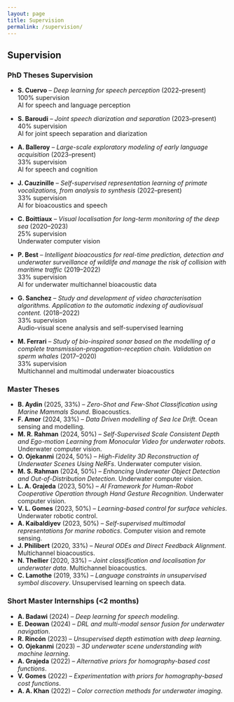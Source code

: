 ```yaml
---
layout: page
title: Supervision
permalink: /supervision/
---
```


## Supervision

### PhD Theses Supervision

- **S. Cuervo** – *Deep learning for speech perception* (2022–present)  
  100% supervision  
  AI for speech and language perception

- **S. Baroudi** – *Joint speech diarization and separation* (2023–present)  
  40% supervision  
  AI for joint speech separation and diarization

- **A. Balleroy** – *Large-scale exploratory modeling of early language acquisition* (2023–present)  
  33% supervision  
  AI for speech and cognition

- **J. Cauzinille** – *Self-supervised representation learning of primate vocalizations, from analysis to synthesis* (2022–present)  
  33% supervision  
  AI for bioacoustics and speech

- **C. Boittiaux** – *Visual localisation for long-term monitoring of the deep sea* (2020–2023)  
  25% supervision  
  Underwater computer vision

- **P. Best** – *Intelligent bioacoustics for real-time prediction, detection and underwater surveillance of wildlife and manage the risk of collision with maritime traffic* (2019–2022)  
  33% supervision  
  AI for underwater multichannel bioacoustic data

- **G. Sanchez** – *Study and development of video characterisation algorithms. Application to the automatic indexing of audiovisual content.* (2018–2022)  
  33% supervision  
  Audio-visual scene analysis and self-supervised learning

- **M. Ferrari** – *Study of bio-inspired sonar based on the modelling of a complete transmission-propagation-reception chain. Validation on sperm whales* (2017–2020)  
  33% supervision  
  Multichannel and multimodal underwater bioacoustics

### Master Theses
- **B. Aydin** (2025, 33%) – *Zero-Shot and Few-Shot Classification using Marine Mammals Sound*. Bioacoustics.
- **F. Amor** (2024, 33%) – *Data Driven modelling of Sea Ice Drift*. Ocean sensing and modelling.
- **M. R. Rahman** (2024, 50%) – *Self-Supervised Scale Consistent Depth and Ego-motion Learning from Monocular Video for underwater robots*. Underwater computer vision.
- **O. Ojekanmi** (2024, 50%) – *High-Fidelity 3D Reconstruction of Underwater Scenes Using NeRFs*. Underwater computer vision.
- **M. S. Rahman** (2024, 50%) – *Enhancing Underwater Object Detection and Out-of-Distribution Detection*. Underwater computer vision.
- **L. A. Grajeda** (2023, 50%) – *AI Framework for Human-Robot Cooperative Operation through Hand Gesture Recognition*. Underwater computer vision.
- **V. L. Gomes** (2023, 50%) – *Learning-based control for surface vehicles*. Underwater robotic control.
- **A. Kaibaldiyev** (2023, 50%) – *Self-supervised multimodal representations for marine robotics*. Computer vision and remote sensing.
- **J. Philibert** (2020, 33%) – *Neural ODEs and Direct Feedback Alignment*. Multichannel bioacoustics.
- **N. Thellier** (2020, 33%) – *Joint classification and localisation for underwater data*. Multichannel bioacoustics.
- **C. Lamothe** (2019, 33%) – *Language constraints in unsupervised symbol discovery*. Unsupervised learning on speech data.

### Short Master Internships (<2 months)
- **A. Badawi** (2024) – *Deep learning for speech modeling*.
- **E. Deowan** (2024) – *DRL and multi-modal sensor fusion for underwater navigation*.
- **R. Rincón** (2023) – *Unsupervised depth estimation with deep learning*.
- **O. Ojekanmi** (2023) – *3D underwater scene understanding with machine learning*.
- **A. Grajeda** (2022) – *Alternative priors for homography-based cost functions*.
- **V. Gomes** (2022) – *Experimentation with priors for homography-based cost functions*.
- **A. A. Khan** (2022) – *Color correction methods for underwater imaging*.
